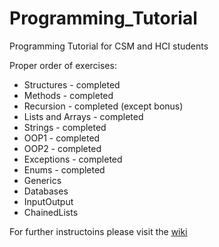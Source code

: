 # Programming_Tutorial
Programming Tutorial for CSM and HCI students  

Proper order of exercises:
* Structures - completed
* Methods - completed
* Recursion - completed (except bonus)
* Lists and Arrays - completed
* Strings - completed
* OOP1 - completed
* OOP2 - completed
* Exceptions - completed
* Enums - completed
* Generics  
* Databases 
* InputOutput 
* ChainedLists

For further instructoins please visit the [wiki](https://github.com/NaNaDi/Programming_Tutorial/wiki)
